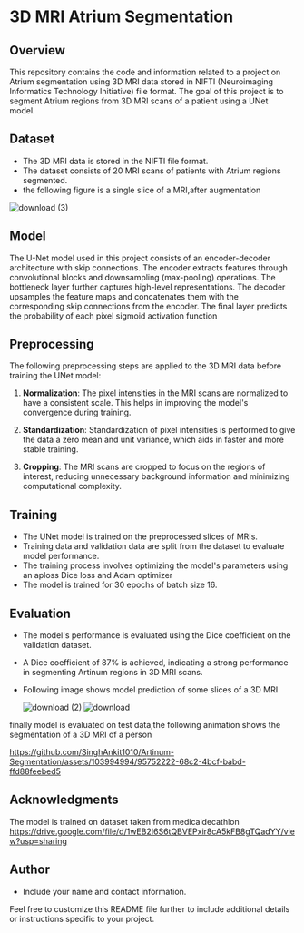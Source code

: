 # 3D MRI Atrium Segmentation

## Overview

This repository contains the code and information related to a project on Atrium segmentation using 3D MRI data stored in NIFTI (Neuroimaging Informatics Technology Initiative) file format. The goal of this project is to segment Atrium regions from 3D MRI scans of a patient using a UNet model.
## Dataset

- The 3D MRI data is stored in the NIFTI file format.
- The dataset consists of 20 MRI scans of patients with Atrium regions segmented.
- the following figure is a single slice of a MRI,after augmentation
  
![download (3)](https://github.com/SinghAnkit1010/Artinum-Segmentation/assets/103994994/d1309596-fb92-4b24-93bb-4acf8f1f3a12)

  

## Model

The U-Net model used in this project consists of an encoder-decoder architecture with skip connections. The encoder extracts features through convolutional blocks and downsampling (max-pooling) operations. The bottleneck layer further captures high-level representations. The decoder upsamples the feature maps and concatenates them with the corresponding skip connections from the encoder. The final layer predicts the probability of each pixel sigmoid activation function

## Preprocessing

The following preprocessing steps are applied to the 3D MRI data before training the UNet model:

1. **Normalization**: The pixel intensities in the MRI scans are normalized to have a consistent scale. This helps in improving the model's convergence during training.

2. **Standardization**: Standardization of pixel intensities is performed to give the data a zero mean and unit variance, which aids in faster and more stable training.

3. **Cropping**: The MRI scans are cropped to focus on the regions of interest, reducing unnecessary background information and minimizing computational complexity.

## Training

- The UNet model is trained on the preprocessed slices of MRIs.
- Training data and validation data are split from the dataset to evaluate model performance.
- The training process involves optimizing the model's parameters using an aploss Dice loss and Adam optimizer
- The model is trained for 30 epochs of  batch size 16.

## Evaluation

- The model's performance is evaluated using the Dice coefficient on the validation dataset.
- A Dice coefficient of 87% is achieved, indicating a strong performance in segmenting Artinum regions in 3D MRI scans.
- Following image shows model prediction of some slices of a 3D MRI
  
  ![download (2)](https://github.com/SinghAnkit1010/Artinum-Segmentation/assets/103994994/8645f2ea-6e7c-482e-8ede-43f0feb7c1f7)
  ![download](https://github.com/SinghAnkit1010/Artinum-Segmentation/assets/103994994/14b90aea-3e1f-4823-a8be-2f2b366c0660)

finally model is evaluated on test data,the following animation shows the segmentation of a 3D MRI of a person



https://github.com/SinghAnkit1010/Artinum-Segmentation/assets/103994994/95752222-68c2-4bcf-babd-ffd88feebed5


## Acknowledgments 
The model is trained on dataset taken from medicaldecathlon
https://drive.google.com/file/d/1wEB2I6S6tQBVEPxir8cA5kFB8gTQadYY/view?usp=sharing

## Author

- Include your name and contact information.

Feel free to customize this README file further to include additional details or instructions specific to your project.
